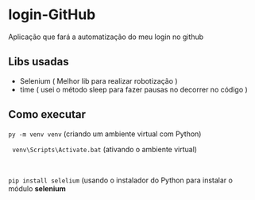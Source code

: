 # login-GitHub
Aplicação que fará a automatização do meu login no github
## Libs usadas
- Selenium ( Melhor lib para realizar robotização )
- time ( usei o método sleep para fazer pausas no decorrer no código )
## Como executar 
`py -m venv venv` (criando um ambiente virtual com Python)


&nbsp;
`venv\Scripts\Activate.bat` (ativando o ambiente virtual)


&nbsp;


`pip install selelium` (usando o instalador do Python para instalar o módulo **selenium**
&nbsp;
